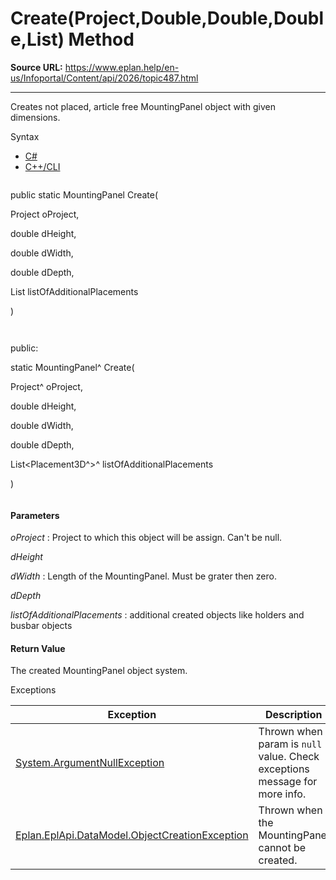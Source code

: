 # Create(Project,Double,Double,Double,List<Placement3D>) Method

**Source URL:** https://www.eplan.help/en-us/Infoportal/Content/api/2026/topic487.html

---

Creates not placed, article free MountingPanel object with given dimensions.

Syntax

- [C#](#i-syntax-CS)
- [C++/CLI](#i-syntax-CPP2005)

```
```
public static MountingPanel Create( 

   Project oProject,

   double dHeight,

   double dWidth,

   double dDepth,

   List<Placement3D> listOfAdditionalPlacements

)
```
```

```
```
public:

static MountingPanel^ Create( 

   Project^ oProject,

   double dHeight,

   double dWidth,

   double dDepth,

   List<Placement3D^>^ listOfAdditionalPlacements

)
```
```

#### Parameters

*oProject*
:   Project to which this object will be assign. Can't be null.

*dHeight*


*dWidth*
:   Length of the MountingPanel. Must be grater then zero.

*dDepth*


*listOfAdditionalPlacements*
:   additional created objects like holders and busbar objects

#### Return Value

The created MountingPanel object system.

Exceptions

| Exception | Description |
| --- | --- |
| [System.ArgumentNullException](#) | Thrown when param is `null` value. Check exceptions message for more info. |
| [Eplan.EplApi.DataModel.ObjectCreationException](Eplan.EplApi.DataModelu~Eplan.EplApi.DataModel.ObjectCreationException.html) | Thrown when the MountingPanel cannot be created. |
